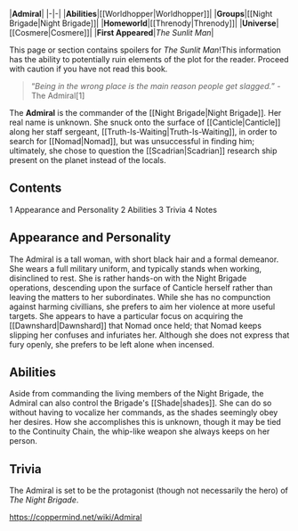 |**Admiral**|
|-|-|
|**Abilities**|[[Worldhopper\|Worldhopper]]|
|**Groups**|[[Night Brigade\|Night Brigade]]|
|**Homeworld**|[[Threnody\|Threnody]]|
|**Universe**|[[Cosmere\|Cosmere]]|
|**First Appeared**|*The Sunlit Man*|

This page or section contains spoilers for *The Sunlit Man*!This information has the ability to potentially ruin elements of the plot for the reader. Proceed with caution if you have not read this book.

>“*Being in the wrong place is the main reason people get slagged.*”
\-The Admiral[1]


The **Admiral** is the commander of the [[Night Brigade\|Night Brigade]]. Her real name is unknown. She snuck onto the surface of [[Canticle\|Canticle]] along her staff sergeant, [[Truth-Is-Waiting\|Truth-Is-Waiting]], in order to search for [[Nomad\|Nomad]], but was unsuccessful in finding him; ultimately, she chose to question the [[Scadrian\|Scadrian]] research ship present on the planet instead of the locals.

## Contents

1 Appearance and Personality
2 Abilities
3 Trivia
4 Notes


## Appearance and Personality
The Admiral is a tall woman, with short black hair and a formal demeanor. She wears a full military uniform, and typically stands when working, disinclined to rest. She is rather hands-on with the Night Brigade operations, descending upon the surface of Canticle herself rather than leaving the matters to her subordinates. While she has no compunction against harming civillians, she prefers to aim her violence at more useful targets. She appears to have a particular focus on acquiring the [[Dawnshard\|Dawnshard]] that Nomad once held; that Nomad keeps slipping her confuses and infuriates her. Although she does not express that fury openly, she prefers to be left alone when incensed.

## Abilities
Aside from commanding the living members of the Night Brigade, the Admiral can also control the Brigade's [[Shade\|shades]]. She can do so without having to vocalize her commands, as the shades seemingly obey her desires. How she accomplishes this is unknown, though it may be tied to the Continuity Chain, the whip-like weapon she always keeps on her person.

## Trivia
The Admiral is set to be the protagonist (though not necessarily the hero) of *The Night Brigade*.


https://coppermind.net/wiki/Admiral